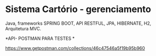 # Sistema Cartório - gerenciamento

Java, frameworks SPRING BOOT, API RESTFUL, JPA, HIBERNATE, H2, Arquitetura MVC.

*API- POSTMAN PARA TESTES *

https://www.getpostman.com/collections/46c47546a5f19b95b960
